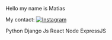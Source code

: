 Hello my name is Matias 

My contact: 
<a href="https://www.instagram.com/matisanchez.1/" rel="nofollow"><img src="https://camo.githubusercontent.com/ce38724225b3715d9f2224ff320db3063ceaaec1ad8a4a30d755356c349ad28d/68747470733a2f2f696d672e736869656c64732e696f2f62616467652f496e7374616772616d2d6f72616e67653f7374796c653d666f722d7468652d6261646765266c6f676f3d696e7374616772616d266c6f676f436f6c6f723d7768697465266c6162656c436f6c6f723d313031303130" alt="Instagram" data-canonical-src="https://img.shields.io/badge/Instagram-orange?style=for-the-badge&amp;logo=instagram&amp;logoColor=white&amp;labelColor=101010" style="max-width: 100%;"></a>

Python Django
Js React
Node ExpressJS
